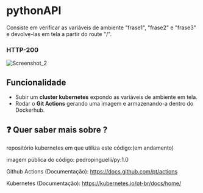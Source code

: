 ## <h1>pythonAPI</h1>

Consiste em verificar as variáveis de ambiente "frase1", "frase2" e "frase3" e devolve-las em tela a partir do route "/".
<h3>HTTP-200</h3>

![Screenshot_2](https://github.com/pedborges/pythonAPI/assets/110577886/6ed65c86-0d25-4e5e-a685-6e4d8544d454)


## Funcionalidade
- Subir um **cluster kubernetes** expondo as variáveis de ambiente em tela.
- Rodar o **Git Actions** gerando uma imagem e armazenando-a dentro do Dockerhub.


## ❓ Quer saber mais sobre ?
repositório kubernetes em que utiliza este código:(em andamento)<br>


imagem pública do código: pedropinguelli/py:1.0<br>


Github Actions (Documentação): https://docs.github.com/pt/actions<br>


Kubernetes (Documentação): https://kubernetes.io/pt-br/docs/home/<br>


